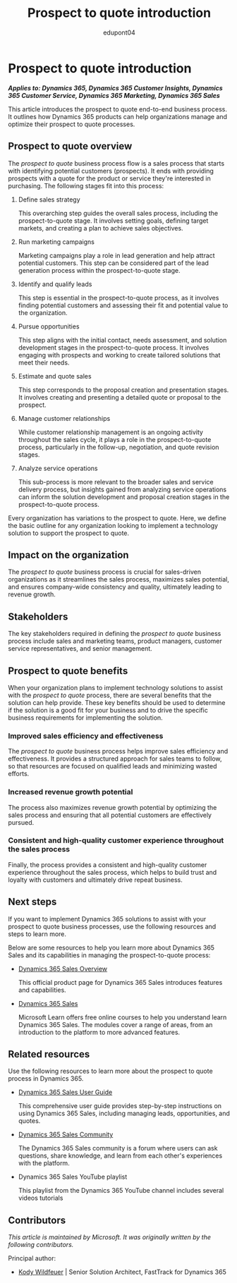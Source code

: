 ﻿---
title: Prospect to quote introduction
description: Get an introduction to the prospect to quote end-to-end business process. Learn how Dynamics 365 apps can help organizations manage and optimize their prospect to quote processes.
ms.date: 04/11/2023
ms.topic: conceptual
author: edupont04
ms.author: kowildfe
ms.reviewer: edupont
---

# Prospect to quote introduction

***Applies to: Dynamics 365, Dynamics 365 Customer Insights, Dynamics 365 Customer Service, Dynamics 365 Marketing, Dynamics 365 Sales***

This article introduces the prospect to quote end-to-end business process. It outlines how Dynamics 365 products can help organizations manage and optimize their prospect to quote processes.

## Prospect to quote overview

The *prospect to quote* business process flow is a sales process that starts with identifying potential customers (prospects). It ends with providing prospects with a quote for the product or service they're interested in purchasing. The following stages fit into this process:

1. Define sales strategy  

    This overarching step guides the overall sales process, including the prospect-to-quote stage. It involves setting goals, defining target markets, and creating a plan to achieve sales objectives.

2. Run marketing campaigns  

    Marketing campaigns play a role in lead generation and help attract potential customers. This step can be considered part of the lead generation process within the prospect-to-quote stage.

3. Identify and qualify leads  

    This step is essential in the prospect-to-quote process, as it involves finding potential customers and assessing their fit and potential value to the organization.

4. Pursue opportunities  

    This step aligns with the initial contact, needs assessment, and solution development stages in the prospect-to-quote process. It involves engaging with prospects and working to create tailored solutions that meet their needs.

5. Estimate and quote sales  

     This step corresponds to the proposal creation and presentation stages. It involves creating and presenting a detailed quote or proposal to the prospect.

6. Manage customer relationships  

    While customer relationship management is an ongoing activity throughout the sales cycle, it plays a role in the prospect-to-quote process, particularly in the follow-up, negotiation, and quote revision stages.

7. Analyze service operations  

    This sub-process is more relevant to the broader sales and service delivery process, but insights gained from analyzing service operations can inform the solution development and proposal creation stages in the prospect-to-quote process.

Every organization has variations to the prospect to quote. Here, we define the basic outline for any organization looking to implement a technology solution to support the prospect to quote.

## Impact on the organization

The *prospect to quote* business process is crucial for sales-driven organizations as it streamlines the sales process, maximizes sales potential, and ensures company-wide consistency and quality, ultimately leading to revenue growth.

## Stakeholders

The key stakeholders required in defining the *prospect to quote* business process include sales and marketing teams, product managers, customer service representatives, and senior management.

## Prospect to quote benefits

When your organization plans to implement technology solutions to assist with the *prospect to quote* process, there are several benefits that the solution can help provide. These key benefits should be used to determine if the solution is a good fit for your business and to drive the specific business requirements for implementing the solution.

### Improved sales efficiency and effectiveness

The *prospect to quote* business process helps improve sales efficiency and effectiveness. It provides a structured approach for sales teams to follow, so that resources are focused on qualified leads and minimizing wasted efforts.  

### Increased revenue growth potential

The process also maximizes revenue growth potential by optimizing the sales process and ensuring that all potential customers are effectively pursued.  

### Consistent and high-quality customer experience throughout the sales process

Finally, the process provides a consistent and high-quality customer experience throughout the sales process, which helps to build trust and loyalty with customers and ultimately drive repeat business.

## Next steps

If you want to implement Dynamics 365 solutions to assist with your prospect to quote business processes, use the following resources and steps to learn more.

Below are some resources to help you learn more about Dynamics 365 Sales and its capabilities in managing the prospect-to-quote process:

- [Dynamics 365 Sales Overview](https://dynamics.microsoft.com/sales/overview/)  

    This official product page for Dynamics 365 Sales introduces features and capabilities.  

- [Dynamics 365 Sales](/training/dynamics365/sales/)  

    Microsoft Learn offers free online courses to help you understand learn Dynamics 365 Sales. The modules cover a range of areas, from an introduction to the platform to more advanced features.  

## Related resources

Use the following resources to learn more about the prospect to quote process in Dynamics 365.

- [Dynamics 365 Sales User Guide](/dynamics365/sales-enterprise/user-guide)

    This comprehensive user guide provides step-by-step instructions on using Dynamics 365 Sales, including managing leads, opportunities, and quotes.  

- [Dynamics 365 Sales Community](https://community.dynamics.com/forums/thread/?partialUrl=sales/)  

    The Dynamics 365 Sales community is a forum where users can ask questions, share knowledge, and learn from each other's experiences with the platform.  

- Dynamics 365 Sales YouTube playlist  

   This playlist from the Dynamics 365 YouTube channel includes several videos tutorials

## Contributors

*This article is maintained by Microsoft. It was originally written by the following contributors.*

Principal author:

- [Kody Wildfeuer](https://www.linkedin.com/in/kody-wildfeuer/) | Senior Solution Architect, FastTrack for Dynamics 365  

<!--## Tags
*Stakeholders:* Sales and marketing teams, product managers, customer service representatives, and senior management

*Products:* Dynamics 365, Dynamics 365 Customer Insights, Dynamics 365 Customer Service, Dynamics 365 Marketing, Dynamics 365 Sales
